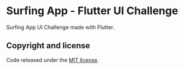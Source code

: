 # Surfing App - Flutter UI Challenge

Surfing App UI Challenge made with Flutter.

## Copyright and license

Code released under the [MIT license](https://opensource.org/licenses/MIT).